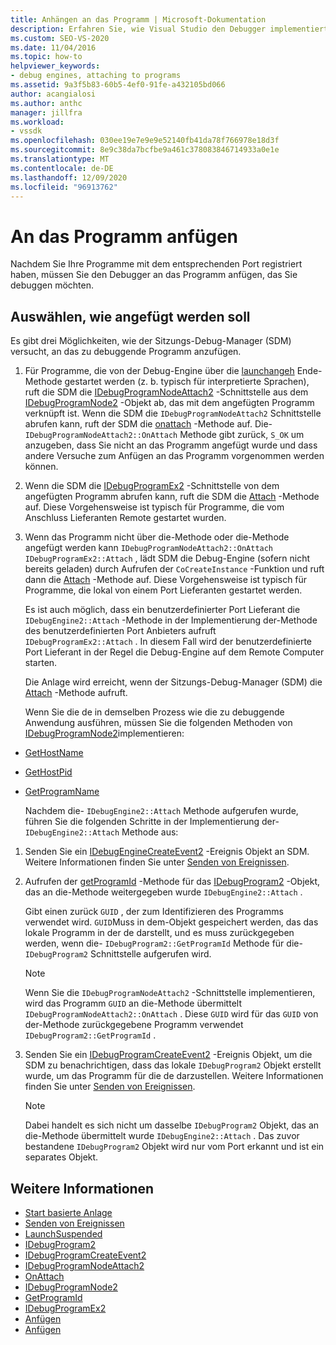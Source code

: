 ```yaml
---
title: Anhängen an das Programm | Microsoft-Dokumentation
description: Erfahren Sie, wie Visual Studio den Debugger implementiert, der an ein Programm angehängt wird, nachdem das Programm mit dem entsprechenden Port registriert wurde.
ms.custom: SEO-VS-2020
ms.date: 11/04/2016
ms.topic: how-to
helpviewer_keywords:
- debug engines, attaching to programs
ms.assetid: 9a3f5b83-60b5-4ef0-91fe-a432105bd066
author: acangialosi
ms.author: anthc
manager: jillfra
ms.workload:
- vssdk
ms.openlocfilehash: 030ee19e7e9e9e52140fb41da78f766978e18d3f
ms.sourcegitcommit: 8e9c38da7bcfbe9a461c378083846714933a0e1e
ms.translationtype: MT
ms.contentlocale: de-DE
ms.lasthandoff: 12/09/2020
ms.locfileid: "96913762"
---
```

# <a name="attach-to-the-program"></a>An das Programm anfügen
Nachdem Sie Ihre Programme mit dem entsprechenden Port registriert haben, müssen Sie den Debugger an das Programm anfügen, das Sie debuggen möchten.

## <a name="choose-how-to-attach"></a>Auswählen, wie angefügt werden soll
 Es gibt drei Möglichkeiten, wie der Sitzungs-Debug-Manager (SDM) versucht, an das zu debuggende Programm anzufügen.

1. Für Programme, die von der Debug-Engine über die [launchangeh](../../extensibility/debugger/reference/idebugenginelaunch2-launchsuspended.md) Ende-Methode gestartet werden (z. b. typisch für interpretierte Sprachen), ruft die SDM die [IDebugProgramNodeAttach2](../../extensibility/debugger/reference/idebugprogramnodeattach2.md) -Schnittstelle aus dem [IDebugProgramNode2](../../extensibility/debugger/reference/idebugprogramnode2.md) -Objekt ab, das mit dem angefügten Programm verknüpft ist. Wenn die SDM die `IDebugProgramNodeAttach2` Schnittstelle abrufen kann, ruft der SDM die [onattach](../../extensibility/debugger/reference/idebugprogramnodeattach2-onattach.md) -Methode auf. Die- `IDebugProgramNodeAttach2::OnAttach` Methode gibt zurück, `S_OK` um anzugeben, dass Sie nicht an das Programm angefügt wurde und dass andere Versuche zum Anfügen an das Programm vorgenommen werden können.

2. Wenn die SDM die [IDebugProgramEx2](../../extensibility/debugger/reference/idebugprogramex2.md) -Schnittstelle von dem angefügten Programm abrufen kann, ruft die SDM die [Attach](../../extensibility/debugger/reference/idebugprogramex2-attach.md) -Methode auf. Diese Vorgehensweise ist typisch für Programme, die vom Anschluss Lieferanten Remote gestartet wurden.

3. Wenn das Programm nicht über die-Methode oder die-Methode angefügt werden kann `IDebugProgramNodeAttach2::OnAttach` `IDebugProgramEx2::Attach` , lädt SDM die Debug-Engine (sofern nicht bereits geladen) durch Aufrufen der `CoCreateInstance` -Funktion und ruft dann die [Attach](../../extensibility/debugger/reference/idebugengine2-attach.md) -Methode auf. Diese Vorgehensweise ist typisch für Programme, die lokal von einem Port Lieferanten gestartet werden.

    Es ist auch möglich, dass ein benutzerdefinierter Port Lieferant die `IDebugEngine2::Attach` -Methode in der Implementierung der-Methode des benutzerdefinierten Port Anbieters aufruft `IDebugProgramEx2::Attach` . In diesem Fall wird der benutzerdefinierte Port Lieferant in der Regel die Debug-Engine auf dem Remote Computer starten.

   Die Anlage wird erreicht, wenn der Sitzungs-Debug-Manager (SDM) die [Attach](../../extensibility/debugger/reference/idebugengine2-attach.md) -Methode aufruft.

   Wenn Sie die de in demselben Prozess wie die zu debuggende Anwendung ausführen, müssen Sie die folgenden Methoden von [IDebugProgramNode2](../../extensibility/debugger/reference/idebugprogramnode2.md)implementieren:

- [GetHostName](../../extensibility/debugger/reference/idebugprogramnode2-gethostname.md)

- [GetHostPid](../../extensibility/debugger/reference/idebugprogramnode2-gethostpid.md)

- [GetProgramName](../../extensibility/debugger/reference/idebugprogramnode2-getprogramname.md)

  Nachdem die- `IDebugEngine2::Attach` Methode aufgerufen wurde, führen Sie die folgenden Schritte in der Implementierung der- `IDebugEngine2::Attach` Methode aus:

1. Senden Sie ein [IDebugEngineCreateEvent2](../../extensibility/debugger/reference/idebugenginecreateevent2.md) -Ereignis Objekt an SDM. Weitere Informationen finden Sie unter [Senden von Ereignissen](../../extensibility/debugger/sending-events.md).

2. Aufrufen der [getProgramId](../../extensibility/debugger/reference/idebugprogram2-getprogramid.md) -Methode für das [IDebugProgram2](../../extensibility/debugger/reference/idebugprogram2.md) -Objekt, das an die-Methode weitergegeben wurde `IDebugEngine2::Attach` .

     Gibt einen zurück `GUID` , der zum Identifizieren des Programms verwendet wird. `GUID`Muss in dem-Objekt gespeichert werden, das das lokale Programm in der de darstellt, und es muss zurückgegeben werden, wenn die- `IDebugProgram2::GetProgramId` Methode für die- `IDebugProgram2` Schnittstelle aufgerufen wird.

    > [!NOTE]
    > Wenn Sie die `IDebugProgramNodeAttach2` -Schnittstelle implementieren, wird das Programm `GUID` an die-Methode übermittelt `IDebugProgramNodeAttach2::OnAttach` . Diese `GUID` wird für das `GUID` von der-Methode zurückgegebene Programm verwendet `IDebugProgram2::GetProgramId` .

3. Senden Sie ein [IDebugProgramCreateEvent2](../../extensibility/debugger/reference/idebugprogramcreateevent2.md) -Ereignis Objekt, um die SDM zu benachrichtigen, dass das lokale `IDebugProgram2` Objekt erstellt wurde, um das Programm für die de darzustellen. Weitere Informationen finden Sie unter [Senden von Ereignissen](../../extensibility/debugger/sending-events.md).

    > [!NOTE]
    > Dabei handelt es sich nicht um dasselbe `IDebugProgram2` Objekt, das an die-Methode übermittelt wurde `IDebugEngine2::Attach` . Das zuvor bestandene `IDebugProgram2` Objekt wird nur vom Port erkannt und ist ein separates Objekt.

## <a name="see-also"></a>Weitere Informationen
- [Start basierte Anlage](../../extensibility/debugger/launch-based-attachment.md)
- [Senden von Ereignissen](../../extensibility/debugger/sending-events.md)
- [LaunchSuspended](../../extensibility/debugger/reference/idebugenginelaunch2-launchsuspended.md)
- [IDebugProgram2](../../extensibility/debugger/reference/idebugprogram2.md)
- [IDebugProgramCreateEvent2](../../extensibility/debugger/reference/idebugprogramcreateevent2.md)
- [IDebugProgramNodeAttach2](../../extensibility/debugger/reference/idebugprogramnodeattach2.md)
- [OnAttach](../../extensibility/debugger/reference/idebugprogramnodeattach2-onattach.md)
- [IDebugProgramNode2](../../extensibility/debugger/reference/idebugprogramnode2.md)
- [GetProgramId](../../extensibility/debugger/reference/idebugprogram2-getprogramid.md)
- [IDebugProgramEx2](../../extensibility/debugger/reference/idebugprogramex2.md)
- [Anfügen](../../extensibility/debugger/reference/idebugprogramex2-attach.md)
- [Anfügen](../../extensibility/debugger/reference/idebugengine2-attach.md)
